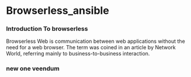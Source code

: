 # Browserless_ansible
### Introduction To browserless

Browserless Web is communication between web applications without the need for a web browser. The term was coined in an article by Network World, referring mainly to business-to-business interaction.
### new one veendum
